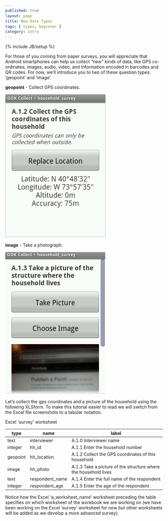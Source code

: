 ```yaml
---
published: true
layout: page
title: New Data Types
tags: [ types, beginner ]
category: intro
---
```


{% include JB/setup %}

For those of you coming from paper surveys,
you will appreciate that Android smartphones can help us collect “new” kinds of data,
like GPS co-ordinates, images, audio, video, and information encoded in barcodes and QR codes.
For now, we’ll introduce you to two of these question types: ‘geopoint’ and ‘image’.


**geopoint** - Collect GPS coordinates.

![geopoint](/assets/img/collect_geopoint.png)

**image** - Take a photograph.

![capture image](/assets/img/collect_image.png)

Let’s collect the gps coordinates and a picture of the household using the following XLSform.
To make this tutorial easier to read we will switch from the Excel file screenshots to a tabular notation.


Excel 'survey' worksheet

| type | name | label |
| ---- | ---- | ----- |
| text | interviewer | A.1.0 Interviewer name |
| integer | hh_id | A.1.1 Enter the household number |
| geopoint | hh_location | A.1.2 Collect the GPS coordinates of this household |
| image | hh_photo | A.1.3 Take a picture of the structure where the household lives |
| text | respondent_name | A.1.4 Enter the full name of the respondent |
| integer | respondent_age | A.1.5 Enter the age of the respondent |

Notice how the Excel ‘a_worksheet_name’ worksheet preceding the table specifies on
which worksheet of the workbook we are working on (we have been working on the Excel ‘survey’ worksheet
for now but other worksheets will be added as we develop a more advanced survey).



